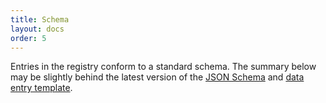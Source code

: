 ```yaml
---
title: Schema
layout: docs
order: 5
---
```


Entries in the registry conform to a standard schema. The summary below may be slightly behind the latest version of the [JSON Schema](https://github.com/opendp/deployments-registry-data/blob/main/schemas/deployments-schema.yaml) and [data entry template](https://github.com/opendp/deployments-registry-data/blob/main/tests/good_deployments/template.yaml).

<style>
    #schema-table td {
        vertical-align: top;
    }
</style>
<table id="schema-table"></table>
<script>
const schema = {{ site.data.schemas.deployments-schema | jsonify }};
</script>
<script type="module" src="/assets/js/schema-table.js"></script>